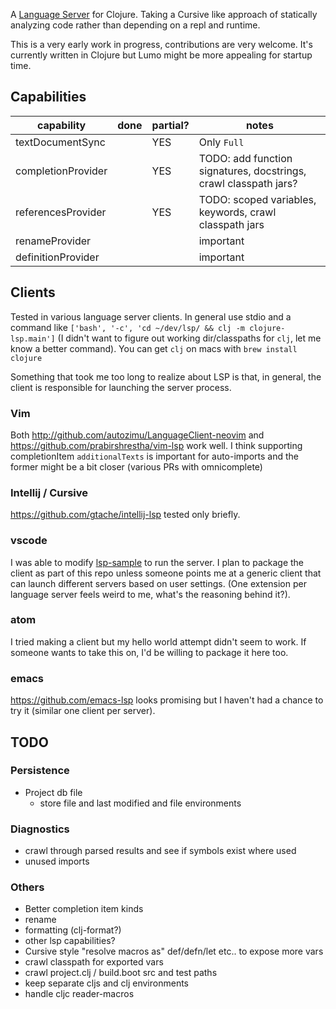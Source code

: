 A [Language Server](https://microsoft.github.io/language-server-protocol/) for Clojure. Taking a Cursive like approach of statically analyzing code rather than depending on a repl and runtime.

This is a very early work in progress, contributions are very welcome. It's currently written in Clojure but Lumo might be more appealing for startup time. 

## Capabilities

| capability | done | partial? | notes |
| ---------- | ---- | -------- | ----- |
| textDocumentSync |  | YES | Only `Full` |
| completionProvider | | YES | TODO: add function signatures, docstrings, crawl classpath jars? |
| referencesProvider | | YES | TODO: scoped variables, keywords, crawl classpath jars |
| renameProvider | | | important |
| definitionProvider | | | important |


## Clients

Tested in various language server clients. In general use stdio and a command like `['bash', '-c', 'cd ~/dev/lsp/ && clj -m clojure-lsp.main']` (I didn't want to figure out working dir/classpaths for `clj`, let me know a better command). You can get `clj` on macs with `brew install clojure`

Something that took me too long to realize about LSP is that, in general, the client is responsible for launching the server process. 

### Vim 
Both http://github.com/autozimu/LanguageClient-neovim and https://github.com/prabirshrestha/vim-lsp work well. I think supporting completionItem `additionalTexts` is important for auto-imports and the former might be a bit closer (various PRs with omnicomplete)

### Intellij / Cursive
https://github.com/gtache/intellij-lsp tested only briefly. 

### vscode
I was able to modify [lsp-sample](https://github.com/Microsoft/vscode-extension-samples/tree/master/lsp-sample) to run the server. I plan to package the client as part of this repo unless someone points me at a generic client that can launch different servers based on user settings. (One extension per language server feels weird to me, what's the reasoning behind it?).

### atom
I tried making a client but my hello world attempt didn't seem to work. If someone wants to take this on, I'd be willing to package it here too. 

### emacs
https://github.com/emacs-lsp looks promising but I haven't had a chance to try it (similar one client per server).

## TODO

### Persistence
- Project db file 
  - store file and last modified and file environments

### Diagnostics 
- crawl through parsed results and see if symbols exist where used
- unused imports

### Others
- Better completion item kinds
- rename
- formatting (clj-format?)
- other lsp capabilities?
- Cursive style "resolve macros as" def/defn/let etc.. to expose more vars
- crawl classpath for exported vars 
- crawl project.clj / build.boot src and test paths
- keep separate cljs and clj environments
- handle cljc reader-macros
